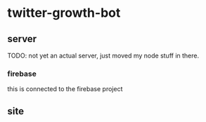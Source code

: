# twitter-growth-bot

## server

TODO: not yet an actual server, just moved my node stuff in there.

### firebase

this is connected to the firebase project

## site
